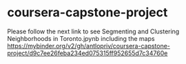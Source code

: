 # coursera-capstone-project

Please follow the next link to see Segmenting and Clustering Neighborhoods in Toronto.jpynb including the maps
https://mybinder.org/v2/gh/antlopriv/coursera-capstone-project/d9c7ee26feba234ed075315ff952655d7c34760e
